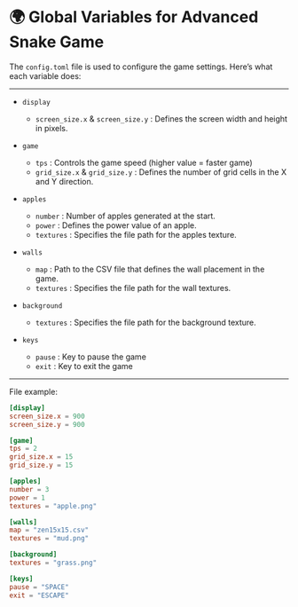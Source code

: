 # 🌍 Global Variables for Advanced Snake Game

The `config.toml` file is used to configure the game settings. Here’s what each variable does:

---

- `display`
    - `screen_size.x` & `screen_size.y` : Defines the screen width and height in pixels.

- `game`
    - `tps` : Controls the game speed (higher value = faster game)
    - `grid_size.x` & `grid_size.y` : Defines the number of grid cells in the X and Y direction.

- `apples`
    - `number` : Number of apples generated at the start.
    - `power` : Defines the power value of an apple.
    - `textures` : Specifies the file path for the apples texture.

- `walls`
    - `map` : Path to the CSV file that defines the wall placement in the game.
    - `textures` : Specifies the file path for the wall textures.

- `background`
    - `textures` :  Specifies the file path for the background texture.

- `keys`
    - `pause` : Key to pause the game
    - `exit` : Key to exit the game

---

File example:

```toml
[display]
screen_size.x = 900
screen_size.y = 900

[game]
tps = 2
grid_size.x = 15
grid_size.y = 15

[apples]
number = 3
power = 1
textures = "apple.png"

[walls]
map = "zen15x15.csv"
textures = "mud.png"

[background]
textures = "grass.png"

[keys]
pause = "SPACE"
exit = "ESCAPE"
```